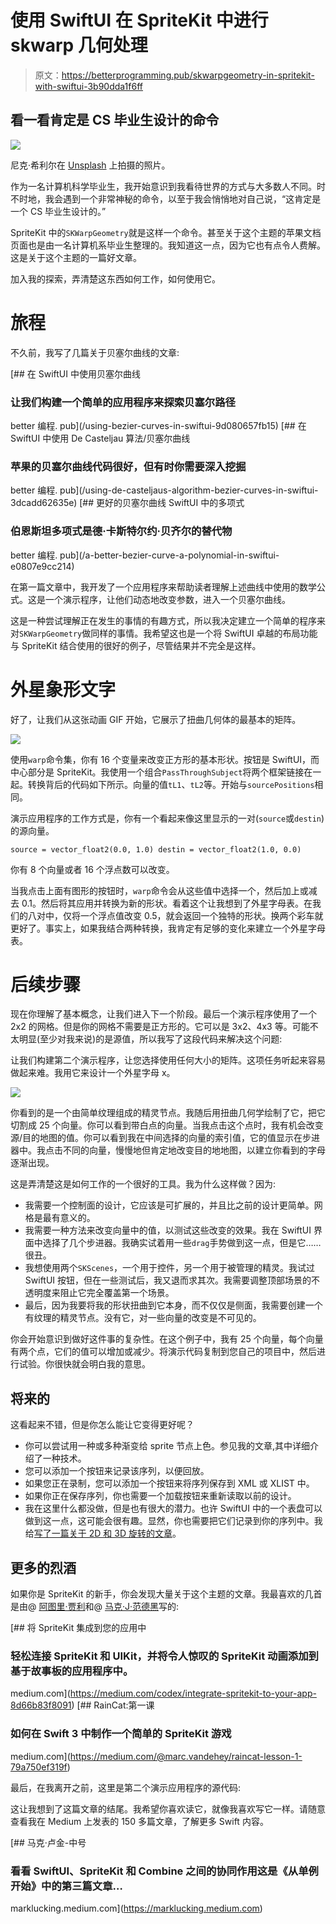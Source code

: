 # 使用 SwiftUI 在 SpriteKit 中进行 skwarp 几何处理

> 原文：<https://betterprogramming.pub/skwarpgeometry-in-spritekit-with-swiftui-3b90dda1f6ff>

## 看一看肯定是 CS 毕业生设计的命令

![](img/2ddd287b0216b7a9cef63d7489087344.png)

尼克·希利尔在 [Unsplash](https://unsplash.com?utm_source=medium&utm_medium=referral) 上拍摄的照片。

作为一名计算机科学毕业生，我开始意识到我看待世界的方式与大多数人不同。时不时地，我会遇到一个非常神秘的命令，以至于我会悄悄地对自己说，“这肯定是一个 CS 毕业生设计的。”

SpriteKit 中的`SKWarpGeometry`就是这样一个命令。甚至关于这个主题的苹果文档页面也是由一名计算机系毕业生整理的。我知道这一点，因为它也有点令人费解。这是关于这个主题的一篇好文章。

加入我的探索，弄清楚这东西如何工作，如何使用它。

# 旅程

不久前，我写了几篇关于贝塞尔曲线的文章:

[](/using-bezier-curves-in-swiftui-9d080657fb15) [## 在 SwiftUI 中使用贝塞尔曲线

### 让我们构建一个简单的应用程序来探索贝塞尔路径

better 编程. pub](/using-bezier-curves-in-swiftui-9d080657fb15) [](/using-de-casteljaus-algorithm-bezier-curves-in-swiftui-3dcadd62635e) [## 在 SwiftUI 中使用 De Casteljau 算法/贝塞尔曲线

### 苹果的贝塞尔曲线代码很好，但有时你需要深入挖掘

better 编程. pub](/using-de-casteljaus-algorithm-bezier-curves-in-swiftui-3dcadd62635e) [](/a-better-bezier-curve-a-polynomial-in-swiftui-e0807e9cc214) [## 更好的贝塞尔曲线 SwiftUI 中的多项式

### 伯恩斯坦多项式是德·卡斯特尔约·贝齐尔的替代物

better 编程. pub](/a-better-bezier-curve-a-polynomial-in-swiftui-e0807e9cc214) 

在第一篇文章中，我开发了一个应用程序来帮助读者理解上述曲线中使用的数学公式。这是一个演示程序，让他们动态地改变参数，进入一个贝塞尔曲线。

这是一种尝试理解正在发生的事情的有趣方式，所以我决定建立一个简单的程序来对`SKWarpGeometry`做同样的事情。我希望这也是一个将 SwiftUI 卓越的布局功能与 SpriteKit 结合使用的很好的例子，尽管结果并不完全是这样。

# 外星象形文字

好了，让我们从这张动画 GIF 开始，它展示了扭曲几何体的最基本的矩阵。

![](img/c47561b9aed0cbd7f2e00a754192b8cb.png)

使用`warp`命令集，你有 16 个变量来改变正方形的基本形状。按钮是 SwiftUI，而中心部分是 SpriteKit。我使用一个组合`PassThroughSubject`将两个框架链接在一起。转换背后的代码如下所示。向量的值`tL1`、`tL2`等。开始与`sourcePositions`相同。

演示应用程序的工作方式是，你有一个看起来像这里显示的一对(`source`或`destin`)的源向量。

```
source = vector_float2(0.0, 1.0) destin = vector_float2(1.0, 0.0) 
```

你有 8 个向量或者 16 个浮点数可以改变。

当我点击上面有图形的按钮时，`warp`命令会从这些值中选择一个，然后加上或减去 0.1。然后将其应用并转换为新的形状。看着这个让我想到了外星字母表。在我们的八对中，仅将一个浮点值改变 0.5，就会返回一个独特的形状。换两个彩车就更好了。事实上，如果我结合两种转换，我肯定有足够的变化来建立一个外星字母表。

# 后续步骤

现在你理解了基本概念，让我们进入下一个阶段。最后一个演示程序使用了一个 2x2 的网格。但是你的网格不需要是正方形的。它可以是 3x2、4x3 等。可能不太明显(至少对我来说)的是源值，所以我写了这段代码来解决这个问题:

让我们构建第二个演示程序，让您选择使用任何大小的矩阵。这项任务听起来容易做起来难。我用它来设计一个外星字母 x。

![](img/c74470d0ce069b5480c69e17d7d22065.png)

你看到的是一个由简单纹理组成的精灵节点。我随后用扭曲几何学绘制了它，把它切割成 25 个向量。你可以看到带白点的向量。当我点击这个点时，我有机会改变源/目的地图的值。你可以看到我在中间选择的向量的索引值，它的值显示在步进器中。我点击不同的向量，慢慢地但肯定地改变目的地地图，以建立你看到的字母逐渐出现。

这是弄清楚这是如何工作的一个很好的工具。我为什么这样做？因为:

*   我需要一个控制面的设计，它应该是可扩展的，并且比之前的设计更简单。网格是最有意义的。
*   我需要一种方法来改变向量中的值，以测试这些改变的效果。我在 SwiftUI 界面中选择了几个步进器。我确实试着用一些`drag`手势做到这一点，但是它……很丑。
*   我想使用两个`SKScenes`，一个用于控件，另一个用于被管理的精灵。我试过 SwiftUI 按钮，但在一些测试后，我又退而求其次。我需要调整顶部场景的不透明度来阻止它完全覆盖第一个场景。
*   最后，因为我要将我的形状扭曲到它本身，而不仅仅是侧面，我需要创建一个有纹理的精灵节点。没有它，对一些向量的改变是不可见的。

你会开始意识到做好这件事的复杂性。在这个例子中，我有 25 个向量，每个向量有两个点，它们的值可以增加或减少。将演示代码复制到您自己的项目中，然后进行试验。你很快就会明白我的意思。

## 将来的

这看起来不错，但是你怎么能让它变得更好呢？

*   你可以尝试用一种或多种渐变给 sprite 节点上色。参见我的文章,其中详细介绍了一种技术。
*   您可以添加一个按钮来记录该序列，以便回放。
*   如果您正在录制，您可以添加一个按钮来将序列保存到 XML 或 XLIST 中。
*   如果你正在保存序列，你也需要一个加载按钮来重新读取以前的设计。
*   我在这里什么都没做，但是也有很大的潜力。也许 SwiftUI 中的一个表盘可以做到这一点，这可能会很有趣。显然，你也需要把它们记录到你的序列中。我给[写了一篇关于 2D 和 3D 旋转的文章](/how-to-draw-in-3d-with-swiftui-7989cfcd35fc)。

## 更多的烈酒

如果你是 SpriteKit 的新手，你会发现大量关于这个主题的文章。我最喜欢的几首是由@ [阿图里·贾利](https://artturi-jalli.medium.com/?source=post_page-----8d66b83f8091--------------------------------)和@ [马克·J·范德黑](https://medium.com/@marc.vandehey?source=post_page-----79a750ef319f--------------------------------)写的:

[](https://medium.com/codex/integrate-spritekit-to-your-app-8d66b83f8091) [## 将 SpriteKit 集成到您的应用中

### 轻松连接 SpriteKit 和 UIKit，并将令人惊叹的 SpriteKit 动画添加到基于故事板的应用程序中。

medium.com](https://medium.com/codex/integrate-spritekit-to-your-app-8d66b83f8091) [](https://medium.com/@marc.vandehey/raincat-lesson-1-79a750ef319f) [## RainCat:第一课

### 如何在 Swift 3 中制作一个简单的 SpriteKit 游戏

medium.com](https://medium.com/@marc.vandehey/raincat-lesson-1-79a750ef319f) 

最后，在我离开之前，这里是第二个演示应用程序的源代码:

这让我想到了这篇文章的结尾。我希望你喜欢读它，就像我喜欢写它一样。请随意查看我在 Medium 上发表的 150 多篇文章，了解更多 Swift 内容。

[](https://marklucking.medium.com) [## 马克·卢金-中号

### 看看 SwiftUI、SpriteKit 和 Combine 之间的协同作用这是《从单例开始》中的第三篇文章…

marklucking.medium.com](https://marklucking.medium.com)